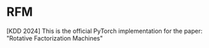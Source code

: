 # RFM
[KDD 2024] This is the official PyTorch implementation for the paper: "Rotative Factorization Machines"
